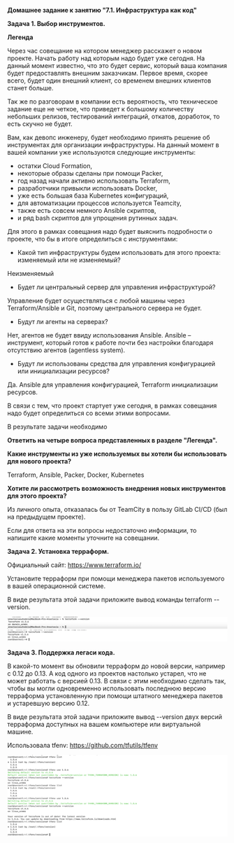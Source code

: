 **Домашнее задание к занятию "7.1. Инфраструктура как код"**

**Задача 1. Выбор инструментов.**

**Легенда**

Через час совещание на котором менеджер расскажет о новом проекте. Начать работу над которым надо будет уже сегодня. На данный момент известно, что это будет сервис, который ваша компания будет предоставлять внешним заказчикам. Первое время, скорее всего, будет один внешний клиент, со временем внешних клиентов станет больше.

Так же по разговорам в компании есть вероятность, что техническое задание еще не четкое, что приведет к большому количеству небольших релизов, тестирований интеграций, откатов, доработок, то есть скучно не будет.

Вам, как девопс инженеру, будет необходимо принять решение об инструментах для организации инфраструктуры. На данный момент в вашей компании уже используются следующие инструменты:

* остатки Сloud Formation,
* некоторые образы сделаны при помощи Packer,
* год назад начали активно использовать Terraform,
* разработчики привыкли использовать Docker,
* уже есть большая база Kubernetes конфигураций,
* для автоматизации процессов используется Teamcity,
* также есть совсем немного Ansible скриптов,
* и ряд bash скриптов для упрощения рутинных задач.

Для этого в рамках совещания надо будет выяснить подробности о проекте, что бы в итоге определиться с инструментами:

* Какой тип инфраструктуры будем использовать для этого проекта: изменяемый или не изменяемый?

Неизменяемый

* Будет ли центральный сервер для управления инфраструктурой?

Управление будет осуществляться с любой машины через Terraform/Ansible и Git, поэтому центрального сервера не будет.

* Будут ли агенты на серверах?

Нет, агентов не будет ввиду использования Ansible.
Ansible – инструмент, который готов к работе почти без настройки благодаря отсутствию агентов 
(agentless system).

* Будут ли использованы средства для управления конфигурацией или инициализации ресурсов?

Да. Ansible для управления конфигурацией, Terraform инициализации ресурсов.



В связи с тем, что проект стартует уже сегодня, в рамках совещания надо будет определиться со всеми этими вопросами.

В результате задачи необходимо

**Ответить на четыре вопроса представленных в разделе "Легенда".**

**Какие инструменты из уже используемых вы хотели бы использовать для нового проекта?**

Terraform, Ansible, Packer, Docker, Kubernetes

**Хотите ли рассмотреть возможность внедрения новых инструментов для этого проекта?**

Из личного опыта, отказалась бы от TeamCity в пользу GitLab CI/CD (был на предыдущем проекте).

Если для ответа на эти вопросы недостаточно информации, то напишите какие моменты уточните на совещании.


**Задача 2. Установка терраформ.**

Официальный сайт: https://www.terraform.io/

Установите терраформ при помощи менеджера пакетов используемого в вашей операционной системе. 

В виде результата этой задачи приложите вывод команды terraform --version.

![img_76.png](img_76.png)
![img_77.png](img_77.png)

**Задача 3. Поддержка легаси кода.**

В какой-то момент вы обновили терраформ до новой версии, например с 0.12 до 0.13.
А код одного из проектов настолько устарел, что не может работать с версией 0.13. В связи с этим необходимо сделать так, 
чтобы вы могли одновременно использовать последнюю версию терраформа установленную при помощи штатного менеджера 
пакетов и устаревшую версию 0.12.

В виде результата этой задачи приложите вывод --version двух версий терраформа доступных на вашем компьютере или виртуальной машине.

<!--https://opensource.com/article/20/11/tfenv-->
Использовала tfenv: https://github.com/tfutils/tfenv

![img_79.png](img_79.png)